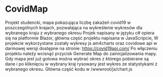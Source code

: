 # CovidMap
Projekt studencki, mapa pokazująca liczbę zakażeń covid19 w poszczególnych krajach, pozwalająca na wykreślenie wykresów dla wybranego kraju z wybranego okresu
Projek napisany w języku c# opiera się na platformie Blazor, główna część projektu napisana w JavaScripcie,
W projekcie wykorzystane zostały wykresy js am4charts oraz covidowe api w darmowej wersji dostępne na stronie: https://covid19api.com/
Po włączeniu projektu należy wcisnąć przycisk Generate Map do zainicjalizowania mapy. Gdy mapa jest już gotowa można wybrać okres z którego pobierane są dane
i po kliknięciu w wybrany kraj rysowany jest wykres ze statystykami z wybranego okresu. Główna część kodu w /wwwroot/js/chart.js
